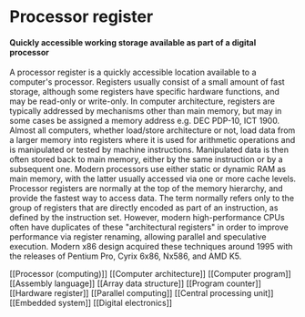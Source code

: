 # Processor register
#### Quickly accessible working storage available as part of a digital processor

A processor register is a quickly accessible location available to a computer's processor. Registers usually consist of a small amount of fast storage, although some registers have specific hardware functions, and may be read-only or write-only. In computer architecture, registers are typically addressed by mechanisms other than main memory, but may in some cases be assigned a memory address e.g. DEC PDP-10, ICT 1900.
Almost all computers, whether load/store architecture or not, load data from a larger memory into registers where it is used for arithmetic operations and is manipulated or tested by machine instructions. Manipulated data is then often stored back to main memory, either by the same instruction or by a subsequent one. Modern processors use either static or dynamic RAM as main memory, with the latter usually accessed via one or more cache levels.
Processor registers are normally at the top of the memory hierarchy, and provide the fastest way to access data. The term normally refers only to the group of registers that are directly encoded as part of an instruction, as defined by the instruction set. However, modern high-performance CPUs often have duplicates of these "architectural registers" in order to improve performance via register renaming, allowing parallel and speculative execution. Modern x86 design acquired these techniques around 1995 with the releases of Pentium Pro, Cyrix 6x86, Nx586, and AMD K5.

[[Processor (computing)]]
[[Computer architecture]]
[[Computer program]]
[[Assembly language]]
[[Array data structure]]
[[Program counter]]
[[Hardware register]]
[[Parallel computing]]
[[Central processing unit]]
[[Embedded system]]
[[Digital electronics]]